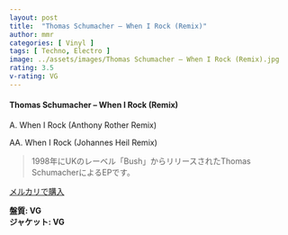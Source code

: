 ```yaml
---
layout: post
title:  "Thomas Schumacher – When I Rock (Remix)"
author: mmr
categories: [ Vinyl ]
tags: [ Techno, Electro ]
image: ../assets/images/Thomas Schumacher – When I Rock (Remix).jpg
rating: 3.5
v-rating: VG
---
```


#### Thomas Schumacher – When I Rock (Remix)

A. When I Rock (Anthony Rother Remix)

AA. When I Rock (Johannes Heil Remix)

> 1998年にUKのレーベル「Bush」からリリースされたThomas SchumacherによるEPです。


[メルカリで購入](https://jp.mercari.com/item/m24258262929)

<div class="mt-4 mb-4 d-flex align-items-center">
<strong class="mr-1">盤質: VG</strong>
</div>
<div class="mt-4 mb-4 d-flex align-items-center">
<strong class="mr-1">ジャケット: VG</strong>
</div>
